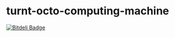 turnt-octo-computing-machine
============================


[![Bitdeli Badge](https://d2weczhvl823v0.cloudfront.net/aimeedonahue/turnt-octo-computing-machine/trend.png)](https://bitdeli.com/free "Bitdeli Badge")

